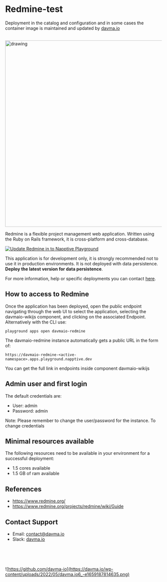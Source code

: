 # Redmine-test

Deployment in the catalog and configuration and in some cases the container image is maintained and updated by [davma.io](mailto:contact@davma.io)

</br>

<img src="https://upload.wikimedia.org/wikipedia/commons/8/80/Redmine_logo_v1.png" alt="drawing" width="600"/>

Redmine is a flexible project management web application. Written using the Ruby on Rails framework, it is cross-platform and cross-database.

[![Update Redmine in to Napptive Playground](https://github.com/davma-io-templates/napptive-template/actions/workflows/redmine-actions.yml/badge.svg)](https://github.com/davma-io-templates/napptive-template/actions/workflows/redmine-actions.yml)

This application is for development only, it is strongly recommended not to use it in production environments. It is not deployed with data persistence. __Deploy the latest version for data persistence__. 

For more information, help or specific deployments you can contact [here](mailto:contact@davma.io).

## How to access to Redmine

Once the application has been deployed, open the public endpoint navigating through the web UI to select the application, selecting the davmaio-wikijs component, and clicking on the associated Endpoint. Alternatively with the CLI use:

```
playground apps open davmaio-redmine
```

The davmaio-redmine instance automatically gets a public URL in the form of:

```
https://davmaio-redmine-<active-namespace>.apps.playground.napptive.dev
```

You can get the full link in endpoints inside component davmaio-wikijs

## Admin user and first login
The default credentials are:
- User: admin
- Password: admin

Note: Please remember to change the user/password for the instance. To change credentials

## Minimal resources available
The following resources need to be available in your environment for a successful deployment:
- 1.5 cores available
- 1.5 GB of ram available

## References
* https://www.redmine.org/
* https://www.redmine.org/projects/redmine/wiki/Guide

## Contact Support

- Email: [contact@davma.io](mailto:contact@davma.io)
- Slack: [davma.io](https://join.slack.com/t/davmaioespacio/shared_invite/zt-1ad2hnzn6-DdMBvCaOPozfVAHhzvlSVQ)

</br>
</br>
</br>

![https://github.com/davma-io](https://davma.io/wp-content/uploads/2022/05/davma.io6_-e1659187814635.png)
</br>
</br>
</br>
